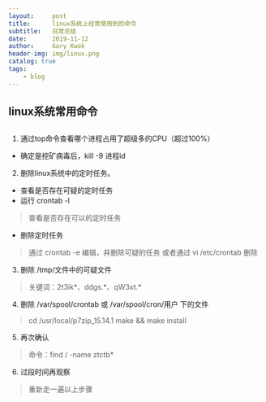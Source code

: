 ```yaml
---
layout:     post
title:      linux系统上经常使用到的命令
subtitle:   日常总结
date:       2019-11-12
author:     Gary Kwok
header-img: img/linux.png
catalog: true
tags:
    - blog
---
```


## linux系统常用命令

## 
1. 通过top命令查看哪个进程占用了超级多的CPU（超过100%）
  + 确定是挖矿病毒后，kill -9 进程id

2. 删除linux系统中的定时任务。
  + 查看是否存在可疑的定时任务
  + 运行 crontab -l 
   > 查看是否存在可以的定时任务
  + 删除定时任务  
  > 通过 crontab -e 编辑，并删除可疑的任务
  > 或者通过 vi /etc/crontab 删除  

3. 删除 /tmp/文件中的可疑文件 
> 关键词：2t3ik*、ddgs.\*、qW3xt.\*

4. 删除 /var/spool/crontab 或 /var/spool/cron/用户 下的文件
> cd /usr/local/p7zip_15.14.1 
> make && make install

5. 再次确认
> 命令：find / -name ztctb*

6. 过段时间再观察
> 重新走一遍以上步骤
